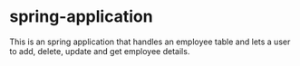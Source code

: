 # spring-application
This is an spring application that handles an employee table and lets a user to add, delete, update and get employee details.
